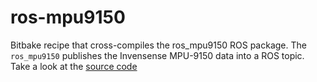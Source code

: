 ros-mpu9150
===========

Bitbake recipe that cross-compiles the ros_mpu9150 ROS package. The `ros_mpu9150` publishes the Invensense MPU-9150 data into a ROS topic. Take a look at the [source code](https://github.com/vmayoral/ros-mpu9150)


